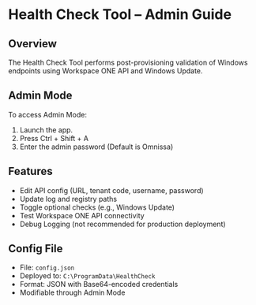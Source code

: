 # Health Check Tool – Admin Guide

## Overview
The Health Check Tool performs post-provisioning validation of Windows endpoints using Workspace ONE API and Windows Update.

## Admin Mode
To access Admin Mode:
1. Launch the app.
2. Press Ctrl + Shift + A
3. Enter the admin password (Default is Omnissa)

## Features
- Edit API config (URL, tenant code, username, password)
- Update log and registry paths
- Toggle optional checks (e.g., Windows Update)
- Test Workspace ONE API connectivity
- Debug Logging (not recommended for production deployment)

## Config File
- File: `config.json`
- Deployed to: `C:\ProgramData\HealthCheck`
- Format: JSON with Base64-encoded credentials
- Modifiable through Admin Mode
